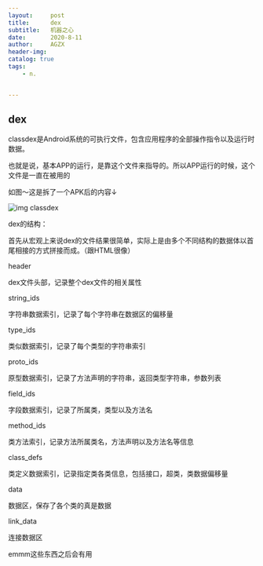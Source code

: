 ```yaml
---
layout:     post
title:      dex
subtitle:   机器之心
date:       2020-8-11
author:     AGZX
header-img: 
catalog: true
tags:
    - n.


---
```


## dex

classdex是Android系统的可执行文件，包含应用程序的全部操作指令以及运行时数据。

也就是说，基本APP的运行，是靠这个文件来指导的。所以APP运行的时候，这个文件是一直在被用的

如图～这是拆了一个APK后的内容↓

![img](https://mmbiz.qpic.cn/mmbiz_jpg/tMsLbdfwxoONpEHkjBzT4qrc2ZCno9ib2WPicznqDqjtbjicf5ibkx6VUp3tgU2hST256efd6PljLyTZ6OQ70QHtWg/640?wx_fmt=jpeg&tp=webp&wxfrom=5&wx_lazy=1&wx_co=1)
classdex

dex的结构：

首先从宏观上来说dex的文件结果很简单，实际上是由多个不同结构的数据体以首尾相接的方式拼接而成。（跟HTML很像）

header

dex文件头部，记录整个dex文件的相关属性

string_ids

字符串数据索引，记录了每个字符串在数据区的偏移量

type_ids

类似数据索引，记录了每个类型的字符串索引

proto_ids

原型数据索引，记录了方法声明的字符串，返回类型字符串，参数列表

field_ids

字段数据索引，记录了所属类，类型以及方法名

method_ids

类方法索引，记录方法所属类名，方法声明以及方法名等信息

class_defs

类定义数据索引，记录指定类各类信息，包括接口，超类，类数据偏移量

data

数据区，保存了各个类的真是数据

link_data

连接数据区

emmm这些东西之后会有用



